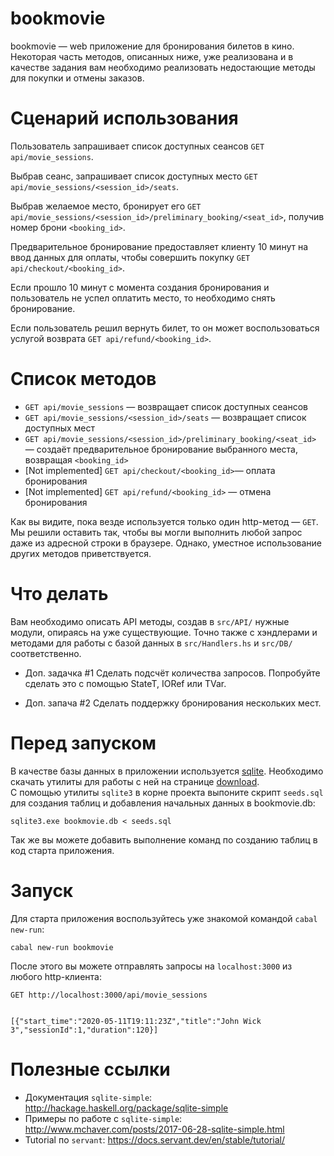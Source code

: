 # bookmovie

bookmovie — web приложение для бронирования билетов в кино. Некоторая часть методов, описанных ниже, уже реализована и в качестве задания вам необходимо реализовать недостающие методы для покупки и отмены заказов.

# Сценарий использования

Пользователь запрашивает список доступных сеансов `GET api/movie_sessions`.

Выбрав сеанс, запрашивает список доступных место `GET api/movie_sessions/<session_id>/seats`.

Выбрав желаемое место, бронирует его `GET api/movie_sessions/<session_id>/preliminary_booking/<seat_id>`, получив номер брони `<booking_id>`.

Предварительное бронирование предоставляет клиенту 10 минут на ввод данных для оплаты, чтобы совершить покупку `GET api/checkout/<booking_id>`.

Если прошло 10 минут с момента создания бронирования и пользователь не успел оплатить место, то необходимо снять бронирование.

Если пользователь решил вернуть билет, то он может воспользоваться услугой возврата `GET api/refund/<booking_id>`.

# Список методов

- `GET api/movie_sessions` — возвращает список доступных сеансов
- `GET api/movie_sessions/<session_id>/seats` — возвращает список доступных мест
- `GET api/movie_sessions/<session_id>/preliminary_booking/<seat_id>` — создаёт предварительное бронирование выбранного места, возвращая `<booking_id>`
- [Not implemented] `GET api/checkout/<booking_id>`— оплата бронирования
- [Not implemented] `GET api/refund/<booking_id>` — отмена бронирования

Как вы видите, пока везде используется только один http-метод — `GET`. Мы решили оставить так, чтобы вы могли выполнить любой запрос даже из адресной строки в браузере. Однако, уместное использование других методов приветствуется.

# Что делать

Вам необходимо описать API методы, создав в `src/API/` нужные модули, опираясь на уже существующие. Точно также с хэндлерами и методами для работы с базой данных в `src/Handlers.hs` и `src/DB/` соответственно.

* Доп. задачка #1
Сделать подсчёт количества запросов. Попробуйте сделать это с помощью StateT, IORef или TVar.

* Доп. запача #2
Сделать поддержку бронирования нескольких мест.

# Перед запуском

В качестве базы данных в приложении используется [sqlite](https://www.sqlite.org/index.html). Необходимо скачать утилиты для работы с ней на странице [download](https://www.sqlite.org/download.html).<br/>
С помощью утилиты `sqlite3` в корне проекта выпоните скрипт `seeds.sql` для создания таблиц и добавления начальных данных в bookmovie.db:
```
sqlite3.exe bookmovie.db < seeds.sql
```
Так же вы можете добавить выполнение команд по созданию таблиц в код старта приложения.

# Запуск

Для старта приложения воспользуйтесь уже знакомой командой `cabal new-run`:
```
cabal new-run bookmovie
```
После этого вы можете отправлять запросы на `localhost:3000` из любого http-клиента:
```
GET http://localhost:3000/api/movie_sessions


[{"start_time":"2020-05-11T19:11:23Z","title":"John Wick 3","sessionId":1,"duration":120}]
```

# Полезные ссылки

- Документация `sqlite-simple`: http://hackage.haskell.org/package/sqlite-simple
- Примеры по работе с `sqlite-simple`: http://www.mchaver.com/posts/2017-06-28-sqlite-simple.html
- Tutorial по `servant`: https://docs.servant.dev/en/stable/tutorial/
